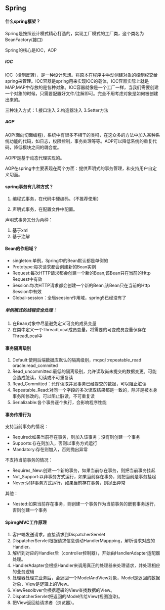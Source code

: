 

## Spring



#### 什么spring框架？

Spring是按照设计模式精心打造的，实现工厂模式的工厂类，这个类名为BeanFactory(接口)

Spring的核心是IOC，AOP



##### IOC

IOC（控制反转），是一种设计思想。将原本在程序中手动创建对象的控制权交给spring来管理。IOC容器是spring用来实现IOC的载体，IOC容器实际上就是MAP,MAP中存放的是各种对象。IOC容器就像是一个工厂一样，当我们需要创建一个对象的时候，只需要配置好文件/注解即可。完全不用考虑对象是如何被创建出来的。



三种注入方式：1.接口注入	2.构造器注入 	3.Setter方法



##### AOP

AOP(面向切面编程)，系统中有很多不相干的类吗，在这众多的方法中加入某种系统功能的代码，如日志，权限控制，事务处理等等。AOP可以降低系统的重复代码，降低模块之间的耦合度。

AOPP是基于动态代理实现的。



AOP在spring中主要表现在两个方面：提供声明式的事务管理，和支持用户自定义切面。



#### spring事务有几种方式？

1. 编程式事务，在代码中硬编码。（不推荐使用）

2. 声明式事务，在配置文件中配置。



声明式事务又分为两种：

1. 基于xml
2. 基于注解



#### Bean的作用域？

- singleton:单例，Spring中的Bean默认都是单例的
- Prototype:每次请求都会创建新的Bean实例
- Request:每次HTTP请求都会创建一个新的Bean,该Bean只在当前的Http Request中有效
- Session:每次HTTP请求都会创建一个新的Bean,该Bean只在当前的Http Session中有效
- Global-session：全局seesion作用域，spring5已经没有了



##### 单例模式的线程安全处理：

1. 在Bean对象中尽量避免定义可变的成员变量
2. 在类中定义一个ThreadLocal成员变量，将需要的可变成员变量保存在ThreadLocal中



#### 事务隔离级别

1. Default:使用后端数据库默认的隔离级别，mqsql :repeatable_read  oracle:read_commited
2. Read_uncommitted:最低的隔离级别，允许读取尚未提交的数据变更。可能会造成脏读，幻读或不可重复读
3. Read_Committed：允许读取并发事务已经提交的数据，可以阻止脏读
4. Repeatable_Read:对同一个字段的多次读取结果都是一致的，除非是被本身事务所修改的。可以阻止脏读，不可重复读
5. Serializable:各个事务逐个执行，会影响程序性能



#### 事务传播行为

支持当前事务的情况：

- Required:如果当前存在事务，则加入该事务；没有则创建一个事务
- Supports:存在则加入，否则以事务方式运行
- Mandatory:存在则加入，否则抛出异常

不支持当前事务的情况：

-  Requires_New:创建一个新的事务，如果当前存在事务，则把当前事务挂起
-  Not_Support:以非事务方式运行，如果当前存在事务，则把当前是事务挂起
-  Never:以非事务方式运行，如果当前存在事务，则抛出异常

其他：

- Nested:如果当前存在事务，则创建一个事务作为当前事务的嵌套事务运行，否则创建一个事务



#### SpirngMVC工作原理

1. 客户端发送请求，直接请求到DispatcherServlet
2. DispatcherServlet根据请求信息调动HandlerMappping，解析请求对应的Handler。
3. 解析到对应的Handler后（controller控制器），开始由HandlerAdapter适配器处理。
4. HandlerAdapter会根据Handler来调用真正的处理器来处理请求，并处理相应的业务逻辑
5. 处理器处理完业务后，会返回一个ModelAndView对象，Model是返回的数据对象，View是逻辑上的View。
6. ViewResolbver会根据逻辑的View查找数据的View。
7. DispatcherServlet把返回的Model传给View(视图渲染)。
8. 把View返回给请求者（浏览器）。